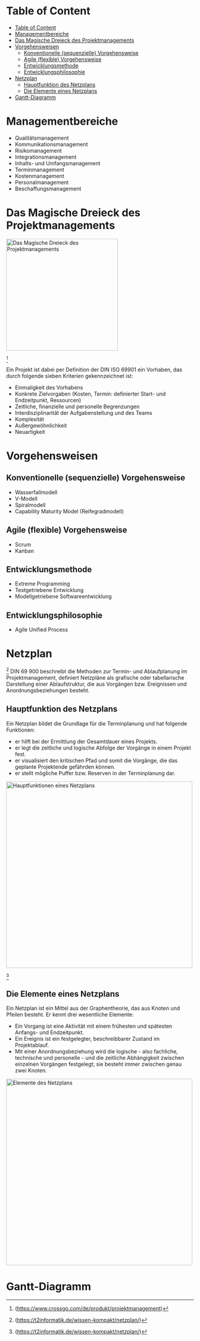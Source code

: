 # Table of Content
- [Table of Content](#table-of-content)
- [Managementbereiche](#managementbereiche)
- [Das Magische Dreieck des Projektmanagements](#das-magische-dreieck-des-projektmanagements)
- [Vorgehensweisen](#vorgehensweisen)
  - [Konventionelle (sequenzielle) Vorgehensweise](#konventionelle-sequenzielle-vorgehensweise)
  - [Agile (flexible) Vorgehensweise](#agile-flexible-vorgehensweise)
  - [Entwicklungsmethode](#entwicklungsmethode)
  - [Entwicklungsphilosophie](#entwicklungsphilosophie)
- [Netzplan](#netzplan)
  - [Hauptfunktion des Netzplans](#hauptfunktion-des-netzplans)
  - [Die Elemente eines Netzplans](#die-elemente-eines-netzplans)
- [Gantt-Diagramm](#gantt-diagramm)

# Managementbereiche
- Qualitätsmanagement
- Kommunikationsmanagement
- Risikomanagement
- Integrationsmanagement
- Inhalts- und Umfangsmanagement
- Terminmanagement
- Kostenmanagement
- Personalmanagement
- Beschaffungsmanagement

# Das Magische Dreieck des Projektmanagements

<a href="https://www.crossgo.com/de/produkt/projektmanagement">
    <img src="https://www.crossgo.com/site/produkt/Produktunterseiten/Projektmanagement/image-thumb__213__auto_6dd6ff1f382fe8df728890e87d4acf32/Magisches%20Dreieck_Projektmanagment.png" width="300" title="Das Magische Dreieck des Projektmanagements">
</a>

[^1]

Ein Projekt ist dabei per Definition der DIN ISO 69901 ein Vorhaben, das durch folgende sieben Kriterien gekennzeichnet ist:

- Einmaligkeit des Vorhabens
- Konkrete Zielvorgaben (Kosten, Termin: definierter Start- und Endzeitpunkt, Ressourcen)
- Zeitliche, finanzielle und personelle Begrenzungen
- Interdisziplinarität der Aufgabenstellung und des Teams
- Komplexität
- Außergewöhnlichkeit
- Neuartigkeit

# Vorgehensweisen

## Konventionelle (sequenzielle) Vorgehensweise
- Wasserfallmodell
- V-Modell
- Spiralmodell
- Capability Maturity Model (Reifegradmodell)

## Agile (flexible) Vorgehensweise
- Scrum
- Kanban

## Entwicklungsmethode
- Extreme Programming
- Testgetriebene Entwicklung
- Modellgetriebene Softwareentwicklung

## Entwicklungsphilosophie
- Agile Unified Process

# Netzplan
[^2]
DIN 69 900 beschreibt die Methoden zur Termin- und Ablaufplanung im Projektmanagement, definiert Netzpläne als grafische oder tabellarische Darstellung einer Ablaufstruktur, die aus Vorgängen bzw. Ereignissen und Anordnungsbeziehungen besteht.

## Hauptfunktion des Netzplans
Ein Netzplan bildet die Grundlage für die Terminplanung und hat folgende Funktionen:
- er hilft bei der Ermittlung der Gesamtdauer eines Projekts.
- er legt die zeitliche und logische Abfolge der Vorgänge in einem Projekt fest.
- er visualisiert den kritischen Pfad und somit die Vorgänge, die das geplante Projektende gefährden können.
- er stellt mögliche Puffer bzw. Reserven in der Terminplanung dar.

<a href="https://t2informatik.de/wissen-kompakt/netzplan/">
    <img src="https://t2informatik.de/wp-content/uploads/2018/02/netzplan-wissen-kompakt-t2informatik.jpg" width="500" title="Hauptfunktionen eines Netzplans">
</a>

[^2]


## Die Elemente eines Netzplans 
Ein Netzplan ist ein Mittel aus der Graphentheorie, das aus Knoten und Pfeilen besteht. Er kennt drei wesentliche Elemente:

- Ein Vorgang ist eine Aktivität mit einem frühesten und spätesten Anfangs- und Endzeitpunkt.
- Ein Ereignis ist ein festgelegter, beschreibbarer Zustand im Projektablauf.
- Mit einer Anordnungsbeziehung wird die logische - also fachliche, technische und personelle - und die zeitliche Abhängigkeit zwischen einzelnen Vorgängen festgelegt; sie besteht immer zwischen genau zwei Knoten.

<a href="https://t2informatik.de/wissen-kompakt/netzplan/">
    <img src="https://t2informatik.de/wp-content/uploads/2018/02/vorgangsknoten-wissen-kompakt.jpg" width="500" title="Elemente des Netzplans">
</a>

# Gantt-Diagramm

[^1]:(https://www.crossgo.com/de/produkt/projektmanagement)
[^2]:(https://t2informatik.de/wissen-kompakt/netzplan/)